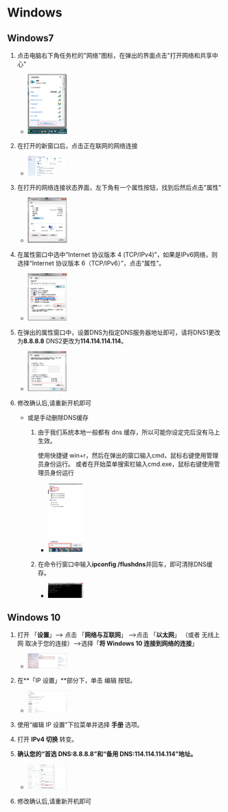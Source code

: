 # Windows

## Windows7

1. 点击电脑右下角任务栏的"网络"图标，在弹出的界面点击"打开网络和共享中心"
    
    - <img src="Windows/01.png" width="20%">
    
2. 在打开的新窗口后，点击正在联网的网络连接
    
    - <img src="Windows/02.png" width="20%">
    
3. 在打开的网络连接状态界面，左下角有一个属性按钮，找到后然后点击"属性"
    
    - <img src="Windows/03.png" width="20%">
    
4. 在属性窗口中选中“Internet 协议版本 4 (TCP/IPv4)”，如果是IPv6网络，则选择“Internet 协议版本 6（TCP/IPv6）”，点击“属性”。
    
    - <img src="Windows/04.png" width="20%">
    
5. 在弹出的属性窗口中，设置DNS为指定DNS服务器地址即可，请将DNS1更改为**8.8.8.8** DNS2更改为**114.114.114.114**。
    
    - <img src="Windows/05.png" width="20%">
    
6. 修改确认后,请重新开机即可
    - 或是手动删除DNS缓存
        1. 由于我们系统本地一般都有 dns 缓存，所以可能你设定完后没有马上生效。
            
            使用快捷键 win+r，然后在弹出的窗口输入cmd，鼠标右键使用管理员身份运行。
            或者在开始菜单搜索栏输入cmd.exe，鼠标右键使用管理员身份运行
            
            - <img src="Windows/06.png" width="20%">
            
        2. 在命令行窗口中输入**ipconfig /flushdns**并回车，即可清除DNS缓存。
            
            - <img src="Windows/07.png" width="20%">
            

## Windows 10

1. 打开 「**设置**」—> 点击 「**网络与互联网**」 —>点击 「**以太网**」 （或者 无线上网 取决于您的连接）—>选择「**将 Windows 10 连接到网络的连接**」
    
    - <img src="Windows/08.png" width="20%">
    
2. 在**「IP 设置」**部分下，单击 编辑 按钮。
    
    - <img src="Windows/09.png" width="20%">
    
3. 使用“编辑 IP 设置”下拉菜单并选择 **手册** 选项。
4. 打开 **IPv4 切换** 转变。
5. **确认您的“首选 DNS:8.8.8.8”和“备用 DNS:114.114.114.114”地址。**
    
    - <img src="Windows/10.png" width="20%">
    
6. 修改确认后,请重新开机即可
